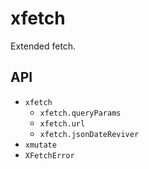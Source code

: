 # xfetch

Extended fetch.

## API

-   `xfetch`
    -   `xfetch.queryParams`
    -   `xfetch.url`
    -   `xfetch.jsonDateReviver`
-   `xmutate`
-   `XFetchError`
